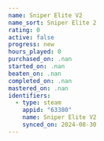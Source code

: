 ```yaml
---
name: Sniper Elite V2
name_sort: Sniper Elite 2
rating: 0
active: false
progress: new
hours_played: 0
purchased_on: .nan
started_on: .nan
beaten_on: .nan
completed_on: .nan
mastered_on: .nan
identifiers:
  - type: steam
    appid: "63380"
    name: Sniper Elite V2
    synced_on: 2024-08-30
---
```

